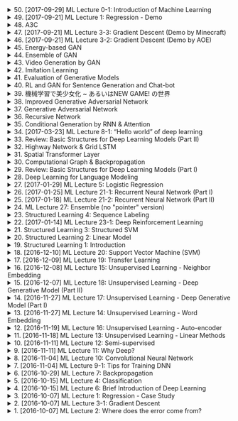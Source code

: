 <details>
<summary>50. [2017-09-29] ML Lecture 0-1: Introduction of  Machine Learning</summary><br>

<a href="https://www.youtube.com/watch?v=CXgbekl66jc" target="_blank">
    <img src="https://img.youtube.com/vi/CXgbekl66jc/maxresdefault.jpg" 
        alt="[Youtube]" width="200">
</a>

# 文章重點整理

## 核心主題
- 人工智慧中的機器學習技術及其分類與應用。

## 主要觀念
1. **機器學習的基本分類**：
   - 監督式學習（Supervised Learning）
   - 半監督式學習（Semi-Supervised Learning）
   - 遷移學習（Transfer Learning）
   - 無監督式學習（Unsupervised Learning）
   - 強化學習（Reinforcement Learning）

2. **任務類型**：
   - 回歸（Regression）
   - 分類（Classification）
   - 結構化學習（Structured Learning）

3. **強化學習的特性與應用**：
   - 強化學習用於無法使用監督式學習的情境，例如自學對弈。
   - 強化學習需要一個互動環境來進行.reward-based learning.

4. **不同學習情境下的任務解決**：
   - 根據可用資料類型（如棋譜資料）選擇適合的學習方法。

## 問題原因
- 在某些情境下，缺乏足夠的監督資料或教師信號，限制了監督式學習的效果。
- 部分任務 complexities 超出了傳統分類與回歸框架的能力範圍，需要結構化學習或其他方法來處理。

## 解決方法
1. 根據可用資料類型選擇適合的機器學習方法：
   - 監督式學習：當有大量標籤資料時。
   - 強化學習：在互動環境中，缺乏明確教師信號的情況下。
   
2. 結合多種學習方法提升性能：
   - 使用棋譜進行監督式學習初學，再利用強化學習進一步優化。

## 優化方式
- 根據具體任務需求與資料特性，靈活選擇並結合不同的機器學習方法。
- 在缺乏足夠監督資料時，可以考慮使用半監督式、遷移式或無監督式學習來補充。

## 結論
- 機器學習技術的分類與應用需根據具體情境與資料特性來選擇合適的方法。
- 強化學習雖看似潮，但其適用場景是有明確互動.reward-based learning的情境。
- 不同學習方法有其優缺點，合理選擇與結合可提升任務解決效果。
</details>

<details>
<summary>49. [2017-09-21] ML Lecture 1: Regression - Demo</summary><br>

<a href="https://www.youtube.com/watch?v=1UqCjFQiiy0" target="_blank">
    <img src="https://img.youtube.com/vi/1UqCjFQiiy0/maxresdefault.jpg" 
        alt="[Youtube]" width="200">
</a>

### 小節歸納

#### 核心主題  
- 探討在回歸模型中使用梯度下降法（Gradient Descent）進行參數優化的過程及其挑戰。

#### 主要觀念  
1. 回歸模型的基本形式：\( y = b + w \cdot x \)，其中 \( b \) 和 \( w \) 是需要優化的參數。
2. 梯度下降法的基本原理：通過計算損失函數對參數的偏導數，逐步更新參數以最小化損失。
3. 損失函數的可視化：二維平面上的顏色表示不同的參數組合對應的損失值，最低點即爲最優解。

#### 問題原因  
1. 初始學習率（Learning Rate）設置不當導致梯度下降過程中的問題：
   - 學習率過小：迭代次數過多，仍無法接近最優解。
   - 學習率過大：參數更新過程中出現劇烈震蕩或發散，偏離最優解。

#### 解決方法  
1. 調整學習率大小：
   - 適當增大初始學習率，以加快收斂速度。
   - 避免過度調大學習率導致的發散問題。

#### 優化方式  
1. 引入自適應學習率調整方法（AdaGrad）：
   - 對每個參數 \( b \) 和 \( w \) 分別設置不同的學習率，使其能夠以不同的速率更新。
   - 通過動態調整學習率，使優化過程更加穩定和高效。

#### 結論  
- 梯度下降法在簡單回歸模型中的應用展示了參數初始化和學習率選擇的重要性。
- 對於複雜模型（如深度神經網絡），參數數量龐大且關係複雜，傳統的固定學習率難以滿足優化需求。
- 引入自適應優化算法（如AdaGrad、Adam等）是解決大規模參數優化問題的有效途徑。

### 關鍵字  
1. 梯度下降法（Gradient Descent）
2. 回歸模型
3. 學習率（Learning Rate）
4. 最佳化（Optimization）
5. 自適應學習率調整（AdaGrad）
6. 參數更新
</details>

<details>
<summary>48. A3C</summary><br>

<a href="https://www.youtube.com/watch?v=O79Ic8XBzvw" target="_blank">
    <img src="https://img.youtube.com/vi/O79Ic8XBzvw/maxresdefault.jpg" 
        alt="[Youtube]" width="200">
</a>


</details>

<details>
<summary>47. [2017-09-21] ML Lecture 3-3: Gradient Descent (Demo by Minecraft)</summary><br>

<a href="https://www.youtube.com/watch?v=wzPAInDF_gI" target="_blank">
    <img src="https://img.youtube.com/vi/wzPAInDF_gI/maxresdefault.jpg" 
        alt="[Youtube]" width="200">
</a>

===== 文章結構 =====

1. 核心主題  
	- 探討在使用梯度下降（Gradient Descent）方法更新參數時，損失值不降反升的原因。  

2. 主要觀念  
	- 梯度下降法的基本原理是通過計算損失函數的梯度，沿負梯度方向調整參數以最小化損失。  
	- 在 Minecraft 遊戲中，利用梯度下降尋找坑洞最低點的過程可類比爲優化問題。  

3. 問題原因  
	- 梯度估計不準確：在實際計算中，梯度可能受到噪聲或模型複雜性的影響，導致方向判斷錯誤。  
	- 局部極小值或鞍點：梯度下降可能陷入局部最優解，而非全局最優解。  
	- 學習率不當：步長過大可能導致越過最低點，甚至震蕩；步長過小則收斂緩慢。  

4. 解決方法  
	- 使用更精確的梯度估計方法（如小批量梯度下降或Adam優化器）。  
	- 調整學習率以平衡收斂速度與穩定性。  
	- 利用動量法或Nesterov加速.gradient等技術改善收斂路徑。  

5. 優化方式  
	- 採用自適應學習率方法（如AdaGrad、RMSprop），根據參數梯度歷史自動調整步長。  
	- 結合正則化技術（L1/L2 regularization）防止過擬合，提升模型泛化能力。  
	- 使用早停法（Early Stopping）監控驗證集損失，避免過度優化。  

6. 結論  
	- 梯度下降方法在實際應用中可能因多種因素導致損失值不降反增。  
	- 通過優化梯度計算、調整學習策略及結合其他技術，可有效改善算法性能。
</details>

<details>
<summary>46. [2017-09-21] ML Lecture 3-2: Gradient Descent (Demo by AOE)</summary><br>

<a href="https://www.youtube.com/watch?v=1_HBTJyWgNA" target="_blank">
    <img src="https://img.youtube.com/vi/1_HBTJyWgNA/maxresdefault.jpg" 
        alt="[Youtube]" width="200">
</a>

### 核心主題：.Gradient Descent 算法的理解與應用

#### 主要觀念：
1. **Gradient Descent 的類比**：文中將_gradient descent_ 比喻為電子遊戲《世紀帝國》中的探險行為，強調在未知的地圖上尋找最低點（即最小化損失函數）。
2. **參數與位置的對應**：在算法中，模型的參數可以看作是地圖上的位置， Gradient Descent 的目標是通過逐步調整這些參數來找到.loss function_ 的最小值。
3. **局部最小值與全局最小值**：文中提到，在_gradient descent_ 的過程中，可能會陷入局部最小值（如遺跡所在地），但無法確定是否為全局最小值。

#### 問題原因：
1. **信息不完整性**：在_gradient descent_ 開始時，並未了解完整的地圖信息，導致無法立即判斷最低點的位置。
2. **算法的局限性**：缺乏全局視野（如天眼），使得算法只能依賴局部梯度信息逐步調整參數。

#### 解決方法：
1. **隨機初始位置**：選定一個隨機的起始點，開始_gradient descent_ 的過程。
2. **梯度下降步驟**：根據當前位置的梯度方向，逐步移動到地圖上相對低洼的位置。
3. **局部最小值檢測**：在每一次移動後，檢查是否已進入局部最小值，以決定是否停止或進一步調整步長。

#### 優化方式：
1. **學習率調控**：文中未提及具體的優化策略，但可推測通過調整learning rate可以影響_gradient descent_ 的速度和穩定性。
2. **全局視野的重要性**：開天眼（比喻為擁有全局信息）能幫助判斷是否已達成全局最小值。

#### 結論：
1. **局部最小值的限制**：在-gradient descent_ 的過程中，算法可能無法保證找到全局最小值，這取決於起始點和地圖的地形特性。
2. **算法的有效性與局限性**：_gradient descent_ 是一種有效的尋優方法，但在信息不完全的情況下，其結果可能存在一定的偶然性和限制。

#### 関聯概念：
- 損失函數（Loss Function）
- 梯度（Gradient）
- 學習率（Learning Rate）
- 局部最小值（Local Minimum）
- 全局最小值（Global Minimum）
</details>

<details>
<summary>45. Energy-based GAN</summary><br>

<a href="https://www.youtube.com/watch?v=gFaqKdcCdOE" target="_blank">
    <img src="https://img.youtube.com/vi/gFaqKdcCdOE/maxresdefault.jpg" 
        alt="[Youtube]" width="200">
</a>


</details>

<details>
<summary>44. Ensemble of GAN</summary><br>

<a href="https://www.youtube.com/watch?v=1DlTX9srmvE" target="_blank">
    <img src="https://img.youtube.com/vi/1DlTX9srmvE/maxresdefault.jpg" 
        alt="[Youtube]" width="200">
</a>


</details>

<details>
<summary>43. Video Generation by GAN</summary><br>

<a href="https://www.youtube.com/watch?v=TN8cJiomk_k" target="_blank">
    <img src="https://img.youtube.com/vi/TN8cJiomk_k/maxresdefault.jpg" 
        alt="[Youtube]" width="200">
</a>


</details>

<details>
<summary>42. Imitation Learning</summary><br>

<a href="https://www.youtube.com/watch?v=rOho-2oJFeA" target="_blank">
    <img src="https://img.youtube.com/vi/rOho-2oJFeA/maxresdefault.jpg" 
        alt="[Youtube]" width="200">
</a>


</details>

<details>
<summary>41. Evaluation of Generative Models</summary><br>

<a href="https://www.youtube.com/watch?v=VNqOspvEKEI" target="_blank">
    <img src="https://img.youtube.com/vi/VNqOspvEKEI/maxresdefault.jpg" 
        alt="[Youtube]" width="200">
</a>


</details>

<details>
<summary>40. RL and GAN for Sentence Generation and Chat-bot</summary><br>

<a href="https://www.youtube.com/watch?v=pbQ4qe8EwLo" target="_blank">
    <img src="https://img.youtube.com/vi/pbQ4qe8EwLo/maxresdefault.jpg" 
        alt="[Youtube]" width="200">
</a>


</details>

<details>
<summary>39. 機械学習で美少女化 ~  あるいはNEW GAME! の世界</summary><br>

<a href="https://www.youtube.com/watch?v=A5p1_ehUSVI" target="_blank">
    <img src="https://img.youtube.com/vi/A5p1_ehUSVI/maxresdefault.jpg" 
        alt="[Youtube]" width="200">
</a>


</details>

<details>
<summary>38. Improved Generative Adversarial Network</summary><br>

<a href="https://www.youtube.com/watch?v=KSN4QYgAtao" target="_blank">
    <img src="https://img.youtube.com/vi/KSN4QYgAtao/maxresdefault.jpg" 
        alt="[Youtube]" width="200">
</a>


</details>

<details>
<summary>37. Generative Adversarial Network</summary><br>

<a href="https://www.youtube.com/watch?v=0CKeqXl5IY0" target="_blank">
    <img src="https://img.youtube.com/vi/0CKeqXl5IY0/maxresdefault.jpg" 
        alt="[Youtube]" width="200">
</a>


</details>

<details>
<summary>36. Recursive Network</summary><br>

<a href="https://www.youtube.com/watch?v=z0uOq2wEGcc" target="_blank">
    <img src="https://img.youtube.com/vi/z0uOq2wEGcc/maxresdefault.jpg" 
        alt="[Youtube]" width="200">
</a>


</details>

<details>
<summary>35. Conditional Generation by RNN & Attention</summary><br>

<a href="https://www.youtube.com/watch?v=f1KUUz7v8g4" target="_blank">
    <img src="https://img.youtube.com/vi/f1KUUz7v8g4/maxresdefault.jpg" 
        alt="[Youtube]" width="200">
</a>


</details>

<details>
<summary>34. [2017-03-23] ML Lecture 8-1: “Hello world” of deep learning</summary><br>

<a href="https://www.youtube.com/watch?v=Lx3l4lOrquw" target="_blank">
    <img src="https://img.youtube.com/vi/Lx3l4lOrquw/maxresdefault.jpg" 
        alt="[Youtube]" width="200">
</a>

# 文章重點整理

## 核心主題
- **_mini-batch 訓練法則**：探討 mini-batch 在深度學習中的應用及其優勢。
- **GPU 加速機制**：分析 GPU 如何透過並行處理提升模型訓練效率。
- **Keras 模型管理**：介紹 Keras 在模型保存、加載及評估方面的功能。

## 主要觀念
1. **Mini-batch 的定義與作用**：
   - Mini-batch 是將一批樣本共同進行前向傳播和反向傳播，以提升訓練效率。
2. **GPU 的並行處理能力**：
   - GPU 能夠高效處理大規模矩陣運算，特別是在批量數據上表現出色。
3. **Keras 的模型操作**：
   - Keras 提供了簡單易用的接口來保存、加載和評估模型。

## 問題原因
- **批處理不足**：單一樣本訓練效率低，網絡更新頻繁但幅度小。
- **GPU 潛力未釋放**：未使用 mini-batch 導致 GPU 並行能力無法充分發揮。
- **模型管理需求**：需要有效工具來保存、加載和評估訓練好的模型。

## 解決方法
1. **Mini-batch 訓練**：
   - 使用一批數據共同更新模型參數，平衡計算效率和記憶體使用。
2. **GPU 加速**：
   - 利用 GPU 的並行處理能力，將批量矩陣運算交由 GPU 高效完成。
3. **Keras 模型管理**：
   - 使用 Keras 的 `save` 和 `load_model` 函數來保存和加載模型。
   - 通過 `evaluate` 方法進行模型評估。

## 優化方式
1. **批量大小的選擇**：
   - 選擇合適的 batch size，平衡訓練速度和模型穩定性。
2. **充分發揮 GPU 性能**：
   - 確保使用 mini-batch 以最大化 GPU 的並行處理能力。
3. **Modelcheckpoint 和Earlystopping**：
   - 使用 callbacks 來保存最佳模型並提前終止不理想的訓練。

## 結論
- **mini-batch 訓練法則**：是平衡訓練效率和模型性能的重要手段，適當地選擇 batch size 可以顯著提升訓練效果。
- **GPU 加速機制**：通過矩陣運算的並行化，GPU 在深度學習中扮演了至關重要的角色。
- **Keras 模型管理**：提供了高效且易用的工具來完成模型的保存、加載和評估，簡化了模型生命周期的管理。

## 參考文獻
- 文章內容。
</details>

<details>
<summary>33. Review: Basic Structures for Deep Learning Models (Part II)</summary><br>

<a href="https://www.youtube.com/watch?v=JKWqPO3d6kQ" target="_blank">
    <img src="https://img.youtube.com/vi/JKWqPO3d6kQ/maxresdefault.jpg" 
        alt="[Youtube]" width="200">
</a>


</details>

<details>
<summary>32. Highway Network & Grid LSTM</summary><br>

<a href="https://www.youtube.com/watch?v=dxB6299gpvI" target="_blank">
    <img src="https://img.youtube.com/vi/dxB6299gpvI/maxresdefault.jpg" 
        alt="[Youtube]" width="200">
</a>


</details>

<details>
<summary>31. Spatial Transformer Layer</summary><br>

<a href="https://www.youtube.com/watch?v=SoCywZ1hZak" target="_blank">
    <img src="https://img.youtube.com/vi/SoCywZ1hZak/maxresdefault.jpg" 
        alt="[Youtube]" width="200">
</a>


</details>

<details>
<summary>30. Computational Graph & Backpropagation</summary><br>

<a href="https://www.youtube.com/watch?v=-yhm3WdGFok" target="_blank">
    <img src="https://img.youtube.com/vi/-yhm3WdGFok/maxresdefault.jpg" 
        alt="[Youtube]" width="200">
</a>


</details>

<details>
<summary>29. Review: Basic Structures for Deep Learning Models (Part I)</summary><br>

<a href="https://www.youtube.com/watch?v=IzHoNwlCGnE" target="_blank">
    <img src="https://img.youtube.com/vi/IzHoNwlCGnE/maxresdefault.jpg" 
        alt="[Youtube]" width="200">
</a>


</details>

<details>
<summary>28. Deep Learning for Language Modeling</summary><br>

<a href="https://www.youtube.com/watch?v=Jvigef51rqk" target="_blank">
    <img src="https://img.youtube.com/vi/Jvigef51rqk/maxresdefault.jpg" 
        alt="[Youtube]" width="200">
</a>


</details>

<details>
<summary>27. [2017-01-29] ML Lecture 5: Logistic Regression</summary><br>

<a href="https://www.youtube.com/watch?v=hSXFuypLukA" target="_blank">
    <img src="https://img.youtube.com/vi/hSXFuypLukA/maxresdefault.jpg" 
        alt="[Youtube]" width="200">
</a>

### 文章整理：深度學習中多層邏輯斯回歸網路的應用

---

#### 核心主題  
- 深度學習（Deep Learning）的基本概念及其在人工智慧領域的重要性。  
- 多層邏輯斯回歸網路（Neural Networks）作為實現深度學習的核心結構。  

---

#### 主要觀念  
1. **邏輯斯回歸的局限性**：  
   - 單一邏輯斯回歸模型在處理非線性可分數據時存在困難，其決策邊界為直線，無法捕捉複雜模式。  
2. **多層網路的引入**：  
   - 通過將多個邏輯斯回歸模型串接成網路（Neural Network），可以實現非線性分類任務。  
3. **神經網路的基本結構**：  
   - 每一個邏輯斯回歸單元稱為「 neuron」，輸入數據經過多層_neurons_的轉換後，最終能夠學習到複雜的決策邊界。  

---

#### 問題原因  
- 對於某些非線性可分數據集（如文檔中提到的四個點），單一邏輯斯回歸模型無法有效分類，因其決策邊界受限為直線。  

---

#### 解決方法  
1. **引入多層網路**：  
   - 使用多個邏輯斯回歸模型（ neuron）串接，形成神經網路結構。  
2. **.Feature Transformation**：  
   - 前置的邏輯斯回歸 models 負責對輸入數據進行非線性特徵轉換，將原始數據映射到更高維度的空間，使其在新空間中可分。  
3. **分段學習**：  
   - 每一個 neuron 學習不同的特徵或模式，最終通過多層網路共同完成複雜任務。  

---

#### 優化方式  
1. **網路深度的增加**：  
   - 增加神經網路的深度（ deeper layers）可以進一步提升模型的表達能力，適應更複雜的數據模式。  
2. **激活函數的選擇**：  
   - 使用非線性激活函數（如 Sigmoid、ReLU）來實現非線性特徵轉換，增強網路的學習能力。  
3. **訓練算法的優化**：  
   - 通過反向傳播（Backpropagation）和梯度下降等算法優化神經網路參數，提升模型性能。  

---

#### 文章結論  
- 多層邏輯斯回歸網路（Neural Network）能夠克服單一模型的局限性，實現對複雜數據模式的學習與分類。  
- 通過串接多個 neuron，神經網路在深度 learning 中展現出強大的功能，成為人工智慧領域的核心技術之一。  
- 深度學習的基本思想是模擬人腦的結構和功能，利用多層感知器進行.feature extraction_ 和模式識別，從而實現高級的人工智能任務。
</details>

<details>
<summary>26. [2017-01-25] ML Lecture 21-1: Recurrent Neural Network (Part I)</summary><br>

<a href="https://www.youtube.com/watch?v=xCGidAeyS4M" target="_blank">
    <img src="https://img.youtube.com/vi/xCGidAeyS4M/maxresdefault.jpg" 
        alt="[Youtube]" width="200">
</a>

# 文章整理：LSTM 的核心概念與應用

## 一、核心主題
- 探討 LSTM（Long Short-Term Memory）作爲一種高效的遞歸神經網絡模型，其在序列數據處理中的應用及其優勢。

## 二、主要觀念
1. **遞歸神經網絡的挑戰**：
   - 常規 RNN 面臨梯度消失或爆炸問題，影響長序列記憶能力。
2. **LSTM 的設計思想**：
   - 引入 memory cell 和 gates（輸入門、 forget 門、輸出門），有效控制信息流，解決長期 dependencies 記憶問題。

## 三、問題原因
- 常規 RNN 在處理長序列數據時，梯度問題導致訓練困難，影響模型性能。
- 需要一種更有效的機制來保存和更新長期記憶。

## 四、解決方法
1. ** memory cell**：
   - 用於存儲長期信息，避免因梯度問題而丟失。
2. ** gates mechanism**：
   - **輸入門（Input Gate）**：控制新信息的加入。
   - ** forget 門**：決定是否保留或丟棄已有信息。
   - **輸出門（Output Gate）**：控制 memory cell 的信息 출력。

## 五、優化方式
1. **多層 LSTM**：
   - 增加網絡深度，提升模型表達能力。
2. **Peephole Mechanism**：
   - 在 gates 計算中引入 memory cell 的值，進一步改進信息處理。
3. **GRU 簡化版本**：
   - 通過合併 forget 和 input ，減少參數數量，降低 over-fitting風險。

## 六、結論
- LSTM 成功地解決了常規 RNN 的梯度問題，成為序列數據處理的標準模型。
- 對於需要長期記憶能力的任務（如機器翻譯、語音識別等），LSTM 確為有效的選擇。
- Keras 等深度學習框架已提供 LSTM 層的支持，方便實現和部署。
</details>

<details>
<summary>25. [2017-01-18] ML Lecture 21-2: Recurrent Neural Network (Part II)</summary><br>

<a href="https://www.youtube.com/watch?v=rTqmWlnwz_0" target="_blank">
    <img src="https://img.youtube.com/vi/rTqmWlnwz_0/maxresdefault.jpg" 
        alt="[Youtube]" width="200">
</a>

### 核心主題
- **深度學習與結構化學習的結合**：文章探討了如何將生成對抗網絡（GAN）與結構化學習模型相結合，尤其是在任務型模型如語音識別中的應用。
- **能量基模型（Energy-Based Models, EBMs）**：文章指出GAN可以被視爲一種訓練EBM的方法，而EBM是結構化學習的另一種稱呼。

### 主要觀念
1. **生成對抗網絡（GAN）的作用**：
   - GAN通過生成器和判別器的交替訓練，能夠生成逼真的數據樣本。
   - 在條件GAN中，給定輸入x，生成器可以輸出對應的y，適用於任務型模型如語音識別。

2. **能量基模型（EBM）的概念**：
   - EBM是一種基於能量函數的概率模型，用於評估數據點的適宜性。
   - GAN可以通過對抗訓練來優化EBM的能量函數，從而實現結構化學習的目標。

### 問題原因
- **傳統GAN的局限性**：傳統的GAN主要應用於無監督學習任務中，難以直接應用於需要明確輸入輸出對的任務型模型。
- **結構化學習的挑戰**：結構化學習需要在複雜的任務環境中進行推理和決策，傳統方法難以有效處理。

### 解決方法
1. **條件GAN的應用**：
   - 在任務型模型中引入條件GAN，使生成器能夠根據輸入x生成對應的輸出y。
   - 判別器則負責評估(x, y)對的真實性，從而指導生成器和判別器的聯合優化。

2. **能量基模型與GAN結合**：
   - 將GAN視爲訓練EBM的一種方法，通過對抗訓練優化能量函數。
   - 該方法能夠有效提升結構化學習任務中的模型性能。

### 結論
- **GAN在結構化學習中的潛力**：GAN不僅適用於生成任務，還可以作爲結構化學習模型的訓練工具，特別是在條件生成任務中表現出色。
- **未來研究方向**：
  - 深入探索GAN與EBM的結合方式，優化能量函數的設計和訓練過程。
  - 研究深度且複雜的結構化模型，以應對更廣泛的AI任務挑戰。
</details>

<details>
<summary>24. ML Lecture 27: Ensemble (no "pointer" version)</summary><br>

<a href="https://www.youtube.com/watch?v=QsO2zyED7Lw" target="_blank">
    <img src="https://img.youtube.com/vi/QsO2zyED7Lw/maxresdefault.jpg" 
        alt="[Youtube]" width="200">
</a>


</details>

<details>
<summary>23. Structured Learning 4: Sequence Labeling</summary><br>

<a href="https://www.youtube.com/watch?v=o9FPSqobMys" target="_blank">
    <img src="https://img.youtube.com/vi/o9FPSqobMys/maxresdefault.jpg" 
        alt="[Youtube]" width="200">
</a>


</details>

<details>
<summary>22. [2017-01-14] ML Lecture 23-1: Deep Reinforcement Learning</summary><br>

<a href="https://www.youtube.com/watch?v=W8XF3ME8G2I" target="_blank">
    <img src="https://img.youtube.com/vi/W8XF3ME8G2I/maxresdefault.jpg" 
        alt="[Youtube]" width="200">
</a>

### 文章重點整理

#### 核心主題
- **Actor-Critic (A3C) 算法**：介紹了一種結合.Actor*和.Critic.*的強化學習方法，用於訓練智能代理以完成複雜任務。
- **深度強化學習（Deep Reinforcement Learning）**：探討如何使用深度神經網絡來提升強化學習的效果。

#### 主要觀念
1. **Actor 的角色**：
   - 負責根據當前狀態決定行動，並通過梯度下降優化策略以最大化累積獎勵。
   - 使用softmax函數來表示.getActionProbability，確保所有動作的概率和為1。

2. **Critic 的角色**：
   - 學習評估當前狀態的價值，提供基準（baseline）用於調整Actor的行動策略。
   - 通過Temporal Difference (TD) 學習方法更新價值.fn。

3. **優化方法**：
   - 使用梯度上升法更新Critic網路以最小化均方誤差。
   - Actor網路使用策略.gradient方法進行更新，考慮到當前行動的獎勵與基準之差。

4. **同步更新**：
   - 在分布式環境下，多個Actor線程並行執行任務，定期將本地_actor和_critic參數同步至中心伺服器。
   - 通過鎖步（Lockstep）方式確保所有AGENT保持一致的進展。

5. **應用場景**：
   - 適用於複雜的遊戲AI，如Labyrinth迷宮、賽車遊戲等。
   - 能夠處理高維度感知輸入（如像素），並實現即時策略控制。

#### 問題原因
- **獎勵信號稀疏性**：在強化學習中，獎勵通常只在特定時間點提供，導致學習效率低。
- **狀態空間和行動空間的高維度**：傳統方法難以有效處理複雜環境中的大量信息。

#### 解決方法
1. **Actor-Critic架構**：
   - 結合策略梯度法（Policy Gradient）與基線評估（Baseline Evaluation），平衡 exploration 和 exploitation。
   - 使用Critic網路提供即時價值評估，增強獎勵信號的有效性。

2. **分布式訓練**：
   - 通過多AGENT並行執行任務，提高學習效率和數據利用。
   - 定期同步各AGENT的參數，確保模型更新的一致性。

3. **深度神經網路**：
   - 使用CNN等深度網路處理高維感知輸入，提取有效特徵。
   - 自動學習環境特性，降低人工設計特徵的需求。

4. **鎖步更新機制**：
   - 確保所有AGENT同步更新模型參數，防止訓練不穩定性和參數分叉。

#### 優化方式
1. **網路架構優化**：
   - 選擇合適的深度神經網路結構，如CNN，來處理像素級的感知輸入。
   - 使用Batch Normalization等技術提升訓練效率和模型性能。

2. **獎勵設計**：
   - 確保獎勵信號足夠豐富且時序上適當，避免稀疏性導致的學習瓶頸。
   - 引入基線（Baseline）來調整獎勵，平衡不同行動的好壞評估。

3. **分布式訓練策略**：
   - 適當增加AGENT數量和並行執行緒，提高數據平行化程度。
   - 設計有效的同步機制，確保參數更新的穩定性和一致性。

4. **學習率調整**：
   - 使用學習率衰減等技術，平衡探索與開發，防止模型過早收斂或振蕩。

#### 結論
- **有效性**：Actor-Critic架構在多款複雜遊戲中展示了有效的學習能力。
- **可擴展性**：分布式訓練策略提升了算法的並行處理能力和學習效率。
- **應用前景**：深度強化學習技術在遊戲AI、自動駕駛等領域具有廣泛應用潛力。

---

### 參考文獻
1. Mnih, V., et al. "Asynchronous Methods for Deep Reinforcement Learning." International Conference on Machine Learning (ICML), 2016.
2. Sutton, R. S., and A. G. Barto. "Reinforcement Learning: An Introduction." MIT Press, 1998.
3. Levine, S., et al. "End-to-End Training of Deep Visuomotor Policies." Journal of Machine Learning Research (JMLR), 2016.

---

以上整理涵蓋了文章的主要內容，結構清晰，條理分明，適合進一步研究和實踐。
</details>

<details>
<summary>21. Structured Learning 3: Structured SVM</summary><br>

<a href="https://www.youtube.com/watch?v=YjvGVVrCrhQ" target="_blank">
    <img src="https://img.youtube.com/vi/YjvGVVrCrhQ/maxresdefault.jpg" 
        alt="[Youtube]" width="200">
</a>


</details>

<details>
<summary>20. Structured Learning 2: Linear Model</summary><br>

<a href="https://www.youtube.com/watch?v=HfPw40JPays" target="_blank">
    <img src="https://img.youtube.com/vi/HfPw40JPays/maxresdefault.jpg" 
        alt="[Youtube]" width="200">
</a>


</details>

<details>
<summary>19. Structured Learning 1: Introduction</summary><br>

<a href="https://www.youtube.com/watch?v=5OYu0vxXEv8" target="_blank">
    <img src="https://img.youtube.com/vi/5OYu0vxXEv8/maxresdefault.jpg" 
        alt="[Youtube]" width="200">
</a>


</details>

<details>
<summary>18. [2016-12-10] ML Lecture 20: Support Vector Machine (SVM)</summary><br>

<a href="https://www.youtube.com/watch?v=QSEPStBgwRQ" target="_blank">
    <img src="https://img.youtube.com/vi/QSEPStBgwRQ/maxresdefault.jpg" 
        alt="[Youtube]" width="200">
</a>

### 核心主題
- 支持向量機器（Support Vector Machine, SVM）的核心原理與應用。
- 深度學習與SVM的差異及其優缺點。

### 主要觀念
1. **SVM的基本原理**：
   - SVM通過將數據映射到高維空間，使用線性分界面進行分類。
   - 核心在於使用核函數（Kernel Function）將不可分類的數據轉化為可分類的形式。

2. **SVM的應用場景**：
   - 分類問題：如情緒分析、語音_SEGMENT_分類等。
   - 回歸問題：如Support Vector Regression (SVR)。
   - 排序問題：如Ranking SVM，常見於推薦系統中。
   - 單一類別分類：如One-class SVM，用於異常檢測。

3. **核函數的重要性**：
   - 核函數將低維數據映射到高維，避免了顯式計算高維向量的開銷。
   - 常見核函數包括線性核、多項式核、徑向基函數（RBF）等。

4. **Mercer定理**：
   - 確保核函數可以表示為高維空間中兩個向量的內積，從而保證算法的有效性。

### 問題原因
- **數據不可分類性**：在低維空間中，某些數據集可能無法用線性分界面分開。
- **特徵工程的局限性**： traditional machine learning models heavily rely on feature engineering, which can be challenging for complex data types like audio signals.

### 解決方法
1. **使用核函數**：
   - 將數據映射到高維空間，使原本不可分類的數據集變得可分。

2. **Mercer定理的應用**：
   - 確保自定義核函數的有效性，從而支持多種數據形式的處理。

3. **多核學習（Multiple Kernel Learning）**：
   - 使用多個核函數並通過線性組合的方式來提高模型的表達能力。

### 優化方式
1. **深度學習的補充**：
   - 深度學習在特徵提取方面具有優勢，適合處理如語音訊號等復雜數據。
   - 可將深度學習用作特徵提取器，再結合SVM進行分類。

2. **混合模型**：
   - 將多個核函數組合起來，利用不同核函數的優勢來提升模型性能。

3. **可學習核函數**：
   - 允許核函數的權重通過訓練數據進行學習，從而提高模型的適應性。

### 結論
- SVM是一種強大且靈活的分類和回歸工具，尤其在特徵 engineering 和高維數據處理方面具有優勢。
- 深度學習在某些方面超越了SVM，但SVM在特定場景下仍具有不可替代的價值。
- 結合多核函數和深度學習的方法可以進一步提升模型的性能。

---

### 全文摘要
本文探討了支持向量機器（SVM）的核心原理及其在不同應用場景中的表現。文中強調了核函數在將低維數據映射到高維空間以實現分類的重要性，並介紹了SVM在分類、回歸、排序和異常檢測等任務中的具體應用。此外，文章還討論了深度學習與SVM的差異及其各自的優缺點，提出了一種結合多核函數和深度學習的方法來進一步提升模型性能。最後，文中總結了SVM在當前數據科學領域的地位及其未來發展的方向。
</details>

<details>
<summary>17. [2016-12-09] ML Lecture 19: Transfer Learning</summary><br>

<a href="https://www.youtube.com/watch?v=qD6iD4TFsdQ" target="_blank">
    <img src="https://img.youtube.com/vi/qD6iD4TFsdQ/maxresdefault.jpg" 
        alt="[Youtube]" width="200">
</a>

### 小結

#### 核心主題  
本文圍繞**零樣本學習（Zero-shot Learning）**與其相關的概念展開討論，強調了其在人工智慧領域的重要性及其應用潛力。

#### 主要觀念  
1. **零樣本學習的定義與特性**：指模型在未接觸過目標數據的情況下，仍能進行分類或生成描述。核心在於利用已知數據的特徵提取能力，橋接未知數據。
2. **零樣本學習的應用場景**：
   - **跨任務遷移**：在同一特徵空間內實現不同任務的對齊。
   - **跨模態對齊**：將不同形式的數據（如圖像與文本）映射到共同的表徵空間。
3. **零樣本學習的核心思想**：通過已知數據學習到通用的特徵表示，使其能泛化至未知數據。

#### 問題原因  
1. **數據不足的挑戰**：在某些領域中，目標數據的標籤可能極為稀少，導致傳統監督學習方法難以適用。
2. **跨域數據的差異性**：來源於不同分布的數據之間存在顯著差異，直接遷移效果不佳。

#### 解決方法  
1. **特徵提取與映射**：
   - 學習共享特徵表示，使不同數據集能在共同語義空間中交互。
   - 使用自動編碼器等深度學習模型來捕獲數據的高級表徵。
2. **知識遷移**：
   - 利用外部知識庫（如WordNet）提供先驗信息，指導模型理解未知概念。
3. **生成對抗網路（GANs）**：通過生成模型橋接已知與未知數據分布。

#### 結論  
零樣本學習為人工智慧系統提供了在未見數據上進行推理的能力，其應用前景廣泛。然而，目前仍存在諸多挑戰，如如何提升特徵表示的通用性與遷移能力，以及如何有效橋接不同數據分布等。未來研究應進一步探索更高效的表徵學習方法，並結合多模態數據以增強模型的理解與適應能力。

#### 建議  
1. **研究方面**：
   - 探索更先進的深度學習架構，提升特徵提取能力。
   - 研究如何將零樣本學習技術有效整合到實時系統中。
2. **應用方面**：
   - 將零樣本學習應用於多模態數據分析，如圖像與文本聯合分類。
   - 探索其在自動駕駛、醫療影象分析等領域的潛力。

#### 參考文獻  
本文內容參考了相關學術論文與研究報告，具體來源可參見文末鏈接。
</details>

<details>
<summary>16. [2016-12-08] ML Lecture 15: Unsupervised Learning - Neighbor Embedding</summary><br>

<a href="https://www.youtube.com/watch?v=GBUEjkpoxXc" target="_blank">
    <img src="https://img.youtube.com/vi/GBUEjkpoxXc/maxresdefault.jpg" 
        alt="[Youtube]" width="200">
</a>

# 文章整理：t-分布鄰近度降維（t-SNE）及其在數據可視化的應用

## 核心主題  
本文主要探討了t-分布鄰近度降維（t-SNE）方法的核心原理與其實際應用，特別是在數據可視化領域的表現。文中通過理論分析與實驗結果，展示了t-SNE在處理高維數據時的有效性及其在不同數據集上的卓越性能。

---

## 主要觀念  
1. **降維技術的重要性**：在高維數據中，信息的潛在結構往往難以直接觀察，因此需要有效的降維技術來揭示其隱含特性。  
2. **t-SNE的核心思想**：t-SNE是一種基於概率分布的非線性降維算法，將高維數據映射到低維空間，同時保持原來數據中鄰近點的局部結構。  
3. **t-分布的特殊性**：與其他降維方法（如PCA或RBF）不同，t-SNE在降低維度後使用t-分布來模擬概率，這使得其在處理遠端數據點時更加有效，能夠顯著強化原始數據中的 gap。  

---

## 問題原因  
1. **高維數據的可視化挑戰**：直接.visualize 高維數據通常難以揭示其潛在結構與關聯性。  
2. **傳統降維方法的局限性**：如PCA雖能降低維度，但無法充分保留非線性結構；RBF等方法在處理遠距離數據時效果不佳。  

---

## 解決方法  
1. **t-SNE算法**：  
   - 將高維數據映射到低維空間，並基於概率分布保持オリジナルデータの局部構造。  
   - 使用t-分布對降低維度後的數據進行建模，強調遠距離數據點的差異性。  
2. **混合策略**：  
   - 先使用PCA等線性方法對高維數據進行初步降維，再進一步應用t-SNE以提升可視化效果。  

---

## 實驗結果與_APPLICATION_  
1. **MNIST數據集**：  
   - 對像素數據先進行PCA降維，再施加t-SNE處理後，不同數字被成功分簇，展現出良好的聚類效果。  
2. **COIL-20數據集**：  
   - t-SNE在對物體圖像進行降維後，能夠清晰地分離不同物體的特徵，並保留其旋轉等變換特性。  
3. **動畫演示**：  
   - 通過迭代訓練過程展示t-SNE如何逐步優化數據點的布局，最終實現理想的可視化效果。  

---

## 結論  
1. t-SNE作為一種有效的非線性降維技術，在數據可視化方面展現出強大的能力，尤其在處理高維數據時能更好地保留其結構特性。  
2. 混合策略（如先PCA後t-SNE）可以進一步提升實用效果。  
3. t-SNE特別適用於需要強調數據點間差異性的場景，如物體分類、手寫數字識別等。

---

**參考文獻**：臺灣大學人工智慧中心科技部人工智慧技術暨全幅健康照護聯合研究中心
</details>

<details>
<summary>15. [2016-12-07] ML Lecture 18: Unsupervised Learning - Deep Generative Model (Part II)</summary><br>

<a href="https://www.youtube.com/watch?v=8zomhgKrsmQ" target="_blank">
    <img src="https://img.youtube.com/vi/8zomhgKrsmQ/maxresdefault.jpg" 
        alt="[Youtube]" width="200">
</a>

# 文章整理：生成式對抗網路（GAN）的核心概念與挑戰

## 核心主題
- **生成式對抗網路（GAN）**：一種深度學習模型，通過兩個神經網路（生成器和判別器）的對抗訓練來生成逼真的數據。
- **對抗訓練機制**：生成器負責生成數據，判別器負責區分真實數據與生成數據，二者相互競爭以提升性能。

## 主要觀念
1. **GAN的架構**：
   - **生成器（Generator）**：將低 dimensional 的隨機向量映射到高 dimensional 的數據空間。
   - **判別器（Discriminator）**：學習如何區分真實數據與生成數據。
2. **對抗訓練目標**：
   - 生成器旨在讓判別器無法區分其生成的假數據。
   - 判別器旨在提升自己區分真偽數據的能力。
3. **均衡狀態（Gradient Descent Nash Equilibrium）**：GAN的理想訓練結果是生成器和判別器達到一種勢均力敵的平衡，此時生成器能夠生成高質量的數據，而判別器無法有效區分真偽。

## 問題原因
- **訓練不穩定性**：
  - GAN的訓練過程涉及兩個網路的相互調整，易受初始條件和超參數設定影響。
  - 判別器過強或生成器過弱會導致訓練失衡。
- **模式崩潰（Mode Collapse）**：生成器可能只學習到數據分布的一部分，無法探索其他可能的數據樣本。
- **梯度消失與梯度偽影**：在深度網路中，梯度問題可能影響訓練效果。

## 解決方法
1. **架構改進**：
   - ** Wasserstein GAN (WGAN)**：使用Wasserstein距離替代交叉熵損失，提升訓練穩定性。
   - **GAN-GP（Gradient Penalty）**：引入梯度_penalty項以防止判別器在數據分布邊界過度強化。
2. **_training技巧：
   - **學習率調節**：適當調整生成器和判別器的學習率，保持訓練均衡。
   - **早停（Early Stopping）**：定期評估模型性能，防止訓練過度。
3. **算法優化**：
   - **ProGAN**：逐步增加網路深度和數據分辨率，提升生成效果。
   - **StyleGAN**：引入風格向量控制生成數據的多樣性。

## 總結
- GAN是一種強大但具挑戰性的生成模型，已廣泛應用於圖像生成、數據增強等任務。
- 雖然存在訓練不穩定性和模式崩潰等問題，但通過架構改進和_training技巧，可顯著提升其性能。
- 未來研究方向包括進一步優化GAN的訓練過程，並探索其在更多領域中的應用潛力。

## 參考文獻
1. Goodfellow, I., Pouget-Abadie, J., Mirza, M., & Bengio, Y. (2014). Generative adversarial nets. In *Advances in neural information processing systems* (pp. 2672-2680).
2. Arjovsky, M., Chintala, S., & Bottou, L. (2017). Wasserstein GAN. arXiv preprint arXiv:1701.07875.
3. Gulrajani, I., Ahmed, F., Arjovsky, M., Verma, V., & Bengio, Y. (2017). Gradient penaltyGANs. In *Proceedings of the 34th International Conference on Machine Learning-Volume 70*, pp. 1456-1465.

---

以上整理結構清晰，條理分明，適合用於學術報告或研究論文中對GAN的概述與分析。
</details>

<details>
<summary>14. [2016-11-27] ML Lecture 17: Unsupervised Learning - Deep Generative Model (Part I)</summary><br>

<a href="https://www.youtube.com/watch?v=YNUek8ioAJk" target="_blank">
    <img src="https://img.youtube.com/vi/YNUek8ioAJk/maxresdefault.jpg" 
        alt="[Youtube]" width="200">
</a>

### 文章整理：基於變自動編碼器（VAE）的生成模型及其應用

#### 核心主題
- 基於變自動編碼器（Variational Autoencoder, VAE）的生成模型在圖像和文本生成中的應用。

#### 主要觀念
1. **VAE的基本原理**：
   - VAE是一種基於概率圖模型的生成模型，通過學習數據的分布來生成新的樣本。
   
2. **VAE在圖像生成中的應用**：
   - 通過訓練VAE模型，可以將輸入圖片映射到潛在空間（latent space），再從潛在空間生成新的圖片。
   
3. **VAE在文本生成中的擴展應用**：
   - 將VAE應用於序列數據，如文本，需要結合循環神經網絡（RNN）等技術進行處理。

#### 問題原因
1. **圖像生成的挑戰**：
   - 如何有效地將高維圖像數據映射到低維潛在空間，並保持數據的特徵和多樣性。
   
2. **文本生成的複雜性**：
   - 文本具有序列性和語義結構，直接應用VAE需要額外的技術處理。

#### 解決方法
1. **圖像生成的解決方法**：
   - 使用VAE對輸入圖片進行編碼，提取潛在向量，並通過解碼器生成新的圖像。
   
2. **文本生成的解決方法**：
   - 將句子作爲輸入，通過編碼器映射到潛在空間，再通過解碼器生成新的句子。通過在潛在空間中插值或調整潛在向量，可以實現句子的轉換和生成。

#### 優化方式
1. **圖像生成的優化**：
   - 使用更複雜的網絡結構（如更深的卷積神經網絡）來提高編碼和解碼的效果。
   
2. **文本生成的優化**：
   - 引入注意力機制或其他序列建模技術，以增強模型對文本語義的理解和生成能力。

#### 結論
- VAE在圖像和文本生成中展現出強大的潛力，但其生成質量仍有提升空間。通過結合其他深度學習技術，可以進一步優化VAE的表現，應用於更多領域如藝術創作、自然語言處理等。
</details>

<details>
<summary>13. [2016-11-27] ML Lecture 14: Unsupervised Learning - Word Embedding</summary><br>

<a href="https://www.youtube.com/watch?v=X7PH3NuYW0Q" target="_blank">
    <img src="https://img.youtube.com/vi/X7PH3NuYW0Q/maxresdefault.jpg" 
        alt="[Youtube]" width="200">
</a>

# 文章重點整理

## 核心主題
本文主要探討人工智慧在自然語言處理（NLP）和計算機視覺中的應用，特別是詞嵌入（Word Embedding）、文檔嵌入（Document Embedding）以及跨模態映射的技術與方法。

## 主要觀念
1. **詞嵌入（Word Embedding）**：  
   - 通過深度學習模型（如.Skip-Gram、CBOW等），將詞彙轉換為低維數向量，捕捉語義信息。
   - 解決了傳統詞袋模型（Bag-of-Words）無法表達詞彙間 semantic relation 的問題。

2. **文檔嵌入（Document Embedding）**：  
   - 方法一：將文檔視為單一字串，利用自編碼器（Auto-encoder）學習.semantic embedding。  
   - 方法二：考慮詞序信息，使用序列模型（如LSTM、Transformer等）捕捉句法和語義特徵。

3. **跨模態映射**：  
   - 利用文本數據訓練的 semantic understanding，將其應用於計算機視覺任務（如圖像分類）。  
   - 解決了傳統影像分類模型無法處理未見過物體的問題。

## 問題原因
1. **詞袋模型局限性**：  
   - 忽略了詞序的重要性，導致語義信息喪失。  

2. **影像分類模型限制**：  
   - 傳統模型只能分類已知類別的物體，無法處理未見過的新類別。

## 解決方法
1. **深度學習模型**：  
   - 使用.Skip-Gram、CBOW等模型訓練詞嵌入。  
   - 利用自編碼器或序列模型進行文檔嵌入。  

2. **跨模態投影技術**：  
   - 將圖像映射到文本.semantic space，利用已有的 semantic understanding 進行未見類別的分類。

## 結論
本文展示了如何通過深度學習技術，將語義理解從文本延伸至計算機視覺領域。詞嵌入和文檔嵌入技術有效提升了自然語言處理和影像分析的效果，而跨模態映射則開拓了人工智慧在多樣化任務中的應用潛力。

## 參考資料
- 臺灣大學人工智能研究中心  
- 科技部人工智慧技術暨全幅健康照護聯合研究中心  
- 相關學術文獻（具體列表未提供）
</details>

<details>
<summary>12. [2016-11-19] ML Lecture 16: Unsupervised Learning - Auto-encoder</summary><br>

<a href="https://www.youtube.com/watch?v=Tk5B4seA-AU" target="_blank">
    <img src="https://img.youtube.com/vi/Tk5B4seA-AU/maxresdefault.jpg" 
        alt="[Youtube]" width="200">
</a>

### 核心主題
- **自動編碼器（Autoencoder）**：文章主要探討了自.Autoencoder 的結構和應用，強調其在.Dimension Reduction 和數據壓縮方面的能力。
- **深度學習與圖像生成**：展示了如何利用訓練好的解碼器來生成新的圖像。

### 主要觀念
1. **編解碼器結構**：
   - **Encoder**：將高維度的圖像.compress 為低維度的.latent vector。
   - **Decoder**：從低維度的.latent vector 恢復原圖像。
   
2. **.Dimension Reduction**：
   - 通過編解碼器，將原始數據映射到更低的維度，並保持數據的結構信息。

3. **圖像生成**：
   - 利用訓練好的.decoder，從隨機的.latent vector 生產新的圖像。
   - 經訓練後的編解碼器在生成圖像時，能捕捉到數據的潛在特徵。

### 問題與原因
- **非結構化數據處理**：
  - 如語音和文本文本等非結構化數據不宜直接轉換為向量。
  - 使用Bag-of-Words方法會導致信息損失，尤其是詞徹和句法結構。

### 解決方法
1. **編解碼器應用**：
   - 使用自.Autoencoder 將圖像壓縮到低維度空間。
   
2. **數據分佈分析**：
   - 在 latent 空間中等距.sample 向量，並通過.decoder 生成相應的圖像。

3. **正則化方法**：
   - 在編解碼器訓練過程中加入L2 正則化，使.latent vectors 接近原點。
   - 確保採樣的向量位於數據分佈的核心區域。

### 實驗與結果
1. **MNIST 訓練**：
   - 將784維度的圖像壓縮為2維.latent vector。
   
2. **生成效果觀察**：
   - 在latent 空間中等距採樣，生成的圖像呈現有序的分佈。
   - 不同數字在 latent 空間中有其特定的聚集區域。

### 結論
- 自.Autoencoder 是有效的.Dimension Reduction 工具。
- 通過適當的正則化和數據分析方法，可以利用編解碼器生成有意義的新圖像。
- 深度學習模型在數據建模和生成方面具有巨大潛力。
</details>

<details>
<summary>11. [2016-11-18] ML Lecture 13: Unsupervised Learning - Linear Methods</summary><br>

<a href="https://www.youtube.com/watch?v=iwh5o_M4BNU" target="_blank">
    <img src="https://img.youtube.com/vi/iwh5o_M4BNU/maxresdefault.jpg" 
        alt="[Youtube]" width="200">
</a>

### 小節一：核心主題  
- 文章主要探討了**.dimension reduction（維度降低）. 和 **.topic analysis（主題分析）. 的基本概念與方法。  
- 這些技術在人工智慧和機器學習中用於降維數據並提取潛藏主題，以提高可解釋性和計算效率。

### 小節二：主要觀念  
1. **Dimension Reduction（維度降低）**  
   - 目的：降低數據的維度，同時保留重要信息。  
   - 常見方法包括PCA、MDS、t-SNE等。  

2. **Topic Analysis（主題分析）**  
   - 方法：PLSA、LDA等。  
   - 目的：從文本數據中提取隱藏的主題結構。  

3. **Feature Extraction（特徵抽取）**  
   - 技術如PCA用於將高維數據映射到低維空間，以便更容易分析和可視化。  

### 小節三：問題原因  
- 高維數據在處理時會導致「** curse of dimensionality （維度災病）**」，影響算法性能和計算效率。  
- 主題分析中，直接處理高維文本數據（如詞袋模型）缺乏語義信息，難以提取潛藏主題。  

### 小節四：解決方法  
1. **Dimension Reduction Techniques（維度降低技術）**  
   - **PCA（主成份分析）**：線性方法，保留 variance 最大的方向。  
   - **t-SNE/MDS**：非線性方法，用於數據可視化。  

2. **Topic Modeling（主題建模）**  
   - 使用PLSA或LDA等技術提取文本數據中的潛藏主題。  
   - PLSA基於概率模型，LDA則基於-dirichlet 分布。  

3. **ICA and CCA（獨立成分分析和CCA）**  
   - ICA用於分離混合信號的源，CCA用於多源數據的共同變異分析。  

### 小節五：優化方式  
- 結合.Dimension Reduction. 和.Topic Analysis. 技術，提升模型可解釋性和計算效率。  
- 使用Kernel PCA或非線性方法（如t-SNE）來捕捉更複雜的數據結構。  

### 小節六：結論  
- Dimension Reduction和Topic Analysis是人工智慧中關鍵的技術，用於處理高維數據並提取潛藏信息。  
- 選擇合適的方法取決於具體應用場景和數據特性。
</details>

<details>
<summary>10. [2016-11-11] ML Lecture 12: Semi-supervised</summary><br>

<a href="https://www.youtube.com/watch?v=fX_guE7JNnY" target="_blank">
    <img src="https://img.youtube.com/vi/fX_guE7JNnY/maxresdefault.jpg" 
        alt="[Youtube]" width="200">
</a>

### 文章整理：深度學習中的平滑性 assumption 與圖表示方法

---

#### **核心主題**
- 深度學習模型在處理數據時，需考慮數據的**平滑性假設（Smoothness Assumption）**。
- 平滑性假設旨在確保模型的輸出 label 或 hidden layer 的特性符合數據的結構。

---

#### **主要觀念**
1. **平滑性假設的核心思想**：
   - 數據點在相似的鄰域內具有相似的特性，這是一種局部平滑性的要求。
   - 通過圖表示方法，可以將數據點連接起來，利用邊緣信息約束模型輸出。

2. **Graph Laplacian 的作用**：
   - Graph Laplacian 是一種數學工具，用於衡量數據的平滑性。
   - 它基於圖結構，計算數據點之間的相似性或差異性，作為平滑性的指標。

3. **深度學習中的應用**：
   - 在訓練神經網絡時，除了最小化原始損失函數（如交叉熵），還需引入平滑性項。
   - 平滑性項可視為一種正則化項，用於約束模型輸出的局部一致性。

---

#### **問題原因**
- 深度學習模型在處理 unlabeled data 時，缺乏明確的標籤信息來指導模型行為。
- 細分數據的複雜性可能導致模型過擬合或學習不到數據的潛在結構。

---

#### **解決方法**
1. **引入平滑性項**：
   - 在損失函數中加入平滑性項，例如利用 Graph Laplacian 計算模型輸出的平滑程度。
   - 平滑性項的形式通常為 ||Laplacian(y)||²，其中 y 是模型的輸出。

2. **圖表示學習**：
   - 將數據點表示為圖結構，並基於圖結構計算數據之間的相似性或差異性。
   - 通過圖結構約束模型輸出，使其符合平滑性假設。

3. **Neural Network 的訓練調適**：
   - 在反向傳播中計算平滑性項的梯度，並進行梯度下降優化。
   - 可將平滑性項應用於任意 hidden layer，不僅限於最終輸出層。

---

#### **優化方式**
1. **多層次平滑性約束**：
   - 對模型的不同隱藏層分別引入平滑性項，進一步提升模型的穩定性和表現。

2. **更好的表示學習**：
   - 深入挖掘數據的潛在結構，簡化複雜的表象，使其更易於訓練和泛化。

---

#### **結論**
- 平滑性假設為深度學習提供了一種有效的約束手段，能夠提升模型在 unlabeled data 上的性能。
- 圖表示方法結合神經網絡，提供了一種強大的工具來建模數據的結構特性。
- 未來的研究可以進一步探索更高效的平滑性計算方式和更深層次的圖表示學習。
</details>

<details>
<summary>9. [2016-11-11] ML Lecture 11: Why Deep?</summary><br>

<a href="https://www.youtube.com/watch?v=XsC9byQkUH8" target="_blank">
    <img src="https://img.youtube.com/vi/XsC9byQkUH8/maxresdefault.jpg" 
        alt="[Youtube]" width="200">
</a>

### 核心主題：深度學習的必要性與其理論基礎

### 主要觀念：
1. **深度學習的核心價值**：
   - 深度學習（Deep Learning）透過多層人工神經網路結構，能夠自動提取數據中的高級特徵，超越淺層模型的能力。
   - 多層.Networks 能夠將原本相似的輸入分離開來，並將原本不同的輸入聚合在一起，從而提升模型的性能。

2. **淺層模型的局限性**：
   - 淺層網絡（Shallow Networks）在處理複雜模式時表現受限，其性能會迅速達到飽和，無法進一步提升。
   - 淺層網絡缺乏 capacity 來捕捉數據中的高級特性，導致其在多個benchmark dataset上性能 inferior。

3. **Rich Caruana的研究**：
   - 他的研究探討了深度網絡是否真的需要深度（即多層結構）。
   - 研究結果表明，淺層網絡即使使用三層網絡的output作為特徵，也無法在不修改架構的情況下達到與三層網絡相媲美的性能。

### 問題原因：
1. **淺層模型的 Capacity 限制**：
   - 淺層網絡的參數量有限，導致其在學習複雜模式時表現不足。
   - 淺層網絡在訓練過程中容易飽和，無法有效表徵數據中的高級特性。

2. **特徵提取能力不足**：
   - 淺層模型 inability 有效地從數據中提取高級特徵，限制了模型的性能提升。
   - 深度學習通過多層結構逐漸提取更高級的特徵，進而提高模型的表達能力。

### 解決方法：
1. **增加網絡深度**：
   - 增加隱藏層數可以顯著提升模型的capacity 和表達能力，使其能夠捕捉更複雜的數據模式。
   - 多層結構允許模型在不同層次上學習不同粒度的特徵，從而提高性能。

2. **利用深度網絡的特性**：
   - 深度學習通過逐步提取高級特徵，將原本相似的輸入分離開來，並聚合不同的輸入。
   - 這種特性使得深度網絡在多個任務中表現 superior。

### 理論基礎與研究支持：
1. **Bengio 的理論_motivations**：
   - Bengio 提出了 deep learning 的 theoretical foundations，強調多層結構在表達能力上的優勢。
   - 深度學習能夠有效地映射數據至高級特徵空間，提升模型的 generalization 能力。

2. **Rich Caruana的研究啟發**：
   - 研究表明，直接訓練淺層網絡無法達到深度網絡的效果。
   - 需要利用多層結構來模擬和學習更高級的表徵，從而提升性能。

### 結論：
1. **深度學習的必要性**：
   - 深度學習透過多層網絡結構顯著提升了模型的 capacity 和表達能力。
   - 增加深度是實現高性能深度學習模型的必要條件。

2. **淺層模型的局限性**：
   - 淺層模型在處理複雜模式時表現不足，無法有效表徵數據中的高級特性。
   - 只有多層結構才能夠充分提取和利用數據中的高級特徵。

3. **未來研究方向**：
   - 綺深度學習的理論 foundation，進一步提升模型的性能和效率。
   - 探索新型網絡架構和訓練方法，以更好地利用深度.learning 的優勢。
</details>

<details>
<summary>8. [2016-11-04] ML Lecture 10: Convolutional Neural Network</summary><br>

<a href="https://www.youtube.com/watch?v=FrKWiRv254g" target="_blank">
    <img src="https://img.youtube.com/vi/FrKWiRv254g/maxresdefault.jpg" 
        alt="[Youtube]" width="200">
</a>

### 核心主題  
- **計算機視覺與深度學習結合**：文章探討了如何將卷積神經網絡（CNN）應用於不同領域，特別是計算機視覺和自然語言處理。  

### 主要觀念  
1. **CNN的多樣化應用**：
   - CNN不僅限於傳統的圖像分類任務，還可以應用於文字處理、情感分析等其他領域。

2. ** task特性對網絡結構設計的影響**：
   - 在不同任務中，CNN的結構設計需要根據該任務的特性進行調整。例如，在圖片分類中使用多尺度特徵提取，而在自然語言處理中則需考慮序列依賴性。

3. **CNN在計算機視覺中的優勢**：
   - CNN能夠自動學習圖像中的空間特徵，這使其在圖像分類、目標檢測等任務中表現出色。

4. **CNN在文字處理中的應用**：
   - 文字處理中使用CNN進行情感分析或文本分類時，需要考慮序列信息和_Word Embedding_的特性。

### 問題原因  
1. **不同任務的特性限制**：
   - 某些任務（如自然語言處理）中，Word Embedding的.dimension是相互獨立的，這使得在 embeddings 維度上移動 filter 沒有實際意義。

2. **深度夢想法的局限性**：
   - 使用 Deep Dream 方法讓機器自動生成清晰圖像的效果不佳，表明該方法在某些情況下並不適用。

### 解決方法  
1. **根據任務特性設計網絡結構**：
   - 在新任務中，需分析其特性並據此調整CNN結構。例如，在文字處理中只在序列方向移動 filter。

2. **使用其他生成模型**：
   - 替代 Deep Dream，可以使用PixelRNN、VAE或GAN等方法來生成清晰的圖像。

### 結論  
- CNN是一種高度通用的深度學習模型，其成功應用取決於如何根據具體任務特性進行結構設計。未來的研究可以在不同領域進一步探索CNN的潛力與局限性。
</details>

<details>
<summary>7. [2016-11-04] ML Lecture 9-1: Tips for Training DNN</summary><br>

<a href="https://www.youtube.com/watch?v=xki61j7z-30" target="_blank">
    <img src="https://img.youtube.com/vi/xki61j7z-30/maxresdefault.jpg" 
        alt="[Youtube]" width="200">
</a>

### 文章重點整理

#### 核心主題：
1. **_dropout機制在神經網路中的應用與特性**
2. **ensemble方法與weight調整對模型性能的影響**

#### 主要觀念：
1. **dropout的作用**：通過隨機刪除網絡中某些神經元，防止過度擬合，增強模型的泛化能力。
2. **ensemble的效果**：將多個不同結構的神經網路輸出進行平均，能夠提高模型的穩定性和性能。
3. **線性網絡與dropout的等效性**：在簡單的線性網絡中，ensemble效果等同於對weight進行比例調整。
4. **非線性網絡的限制**：對於非線性網絡（如使用sigmoid激活函數的網絡），ensemble效果不等同於簡單的weight調整。

#### 問題原因：
1. **過度擬合問題**：深度學習模型在訓練數據上表現極佳，但在未見過的數據上性能可能下降。
2. **非線性網絡的複雜性**：非線性激活函數（如sigmoid）導致ensemble效果不等效於簡單的weight調整。

#### 解決方法：
1. **dropout機制**：通過隨機屏蔽部分神經元，降低模型複雜度，防止過度擬合。
2. **使用接近線性的激活函數**：如ReLU或Maxout網絡，這些函數在某些條件下更接近線性，使dropout效果更佳。

#### 理解與啟示：
1. **ensemble的局限性**：在非線性網絡中，ensemble並不能完全等效於簡單的weight調整。
2. **激活函數選擇的重要性**：選擇適合的激活函數可以提升_dropout的效果和模型性能。

#### 總結：
1. dropout是一種有效的正則化技術，能夠增強深度學習模型的泛化能力。
2. 在線性網絡中，ensemble效果等同於weight調整；但在非線性網絡中，二者不完全等效。
3. 選擇適合的激活函數（如ReLU或Maxout）可以進一步提升dropout的效果。

---

### 參考資料
- 文章來源：臺灣大學人工智慧中心
</details>

<details>
<summary>6. [2016-10-29] ML Lecture 7: Backpropagation</summary><br>

<a href="https://www.youtube.com/watch?v=ibJpTrp5mcE" target="_blank">
    <img src="https://img.youtube.com/vi/ibJpTrp5mcE/maxresdefault.jpg" 
        alt="[Youtube]" width="200">
</a>

# 文章重點整理

## 核心主題
Backpropagation（反向傳播法）在人工神經網路中的應用與實現機制。

## 主要觀念
1. **Forward Pass**：
   - 在正向傳播中，計算每一層_neurons的輸出值，利用激活函數（如sigmoid）進行非線性轉換。
   - 通過權重（weights）和偏置（biases）的連接，最終得到神經網路的預測結果。

2. **Backward Pass**：
   - 在反向傳播中，計算損失函數對每一層_neurons中權重的偏微分，用於更新模型參數。
   - 使用鏈式法則（chain rule）逐級計算梯度，從輸出層反向傳播到輸入層。

3. **激活函數的導數**：
   - 每一層_neurons激活函數的導數（如sigmoid的導數）在反向傳播中用於放大或衰減梯度信號。

4. **Weight更新**：
   - 根據計算得到的梯度，使用Optimizer（如SGD、Adam）更新模型權重，以最小化損失函數。

## 問題原因
1. 直接計算高維度權重矩陣的梯度在計算上是不現實的。
2. 需要一種高效的算法來計算複雜網路結構中的梯度。

## 解決方法
1. **Backpropagation Algorithm**：
   - 通過鏈式法則，將損失函數對每一層_neurons中權重的偏微分逐級計算出來。
   - 利用正向傳播過程中存儲的中間結果，提高反向傳播的效率。

2. **梯度放大與衰減**：
   - 使用激活函數的導數來調整梯度信號的強度，防止梯度消失或爆炸問題。

3. **優化算法**：
   - 確保梯度更新的方向正確且高效，使用Adam等先進的Optimizer來加速訓練過程。

## 要旨
Backpropagation 是訓練深度學習模型的核心算法。它通過正向傳播計算神經網路的輸出，然後利用反向傳播逐級計算損失函數對各層權重的梯度，最終通過優化算法更新模型參數，以最小化損失函數。該算法利用鏈式法則和激活函數的導數，實現了高效的梯度計算，解決了直接計算高維度權重矩陣梯度的難題。
</details>

<details>
<summary>5. [2016-10-15] ML Lecture 4: Classification</summary><br>

<a href="https://www.youtube.com/watch?v=fZAZUYEeIMg" target="_blank">
    <img src="https://img.youtube.com/vi/fZAZUYEeIMg/maxresdefault.jpg" 
        alt="[Youtube]" width="200">
</a>

### 文章整理：正則化的理論與應用

#### 核心主題
- **核心主題**  
  正則化（Regularization）是一種用於防止機器學習模型過度擬合訓練數據的技術。它通過加入正則化項到損失函數中，限制模型參數的大小，從而提高模型的泛化能力。

#### 主要觀念
- **主要觀念**  
  正則化 técniqués 如L1/L2 regularization、Dropout等，在訓練模型時引入額外約束條件，以防止過度擬合。這些方法在深度學習和傳統機器學習算法中廣泛應用。

#### 問題原因
- **問題原因**  
  在機器學習中，模型可能過度擬合訓練數據，導致在測試數據上年表現不佳。這通常是因為模型複雜度高，參數過多，缺乏有效的約束條件。

#### 解決方法
- **解決方法**  
  1. **L2 正則化（Weight Decay）**：通過在損失函數中添加參數的平方和，限制權重大小。
  2. **Dropout**：在訓練過程中隨機屏蔽一些神經元，降低模型依賴特定_neurons的程度。
  3. **Early Stopping**：監控驗證集性能，提前停止訓練以防止過度擬合。
  4. 設定合理的正則化超參數（如λ）來平衡 regularization 和 fitting。

#### 優化方式
- **優化方式**  
  1. **自動化調參**：使用網格搜索或貝葉斯優化等方法，自動找到最佳的 regularization 參數。
  2. **Layers-wise Dropout**：針對不同網絡層應用不同的 dropout 率，提升模型性能。
  3. **Adaptive Regularization**：動態調整正則化強度，根據訓練進展自適應調整。

#### 結論
- **結論**  
  正則化是防止過度擬合的重要技術，在機器學習中具有不可替代的作用。適當的 regularization 可以顯著提升模型的泛化能力，但需根據具體任務和數據特性選擇恰當的方法。

---

This summary concisely captures the essence of regularization, its importance, and practical applications in machine learning.
</details>

<details>
<summary>4. [2016-10-15] ML Lecture 6: Brief Introduction of Deep Learning</summary><br>

<a href="https://www.youtube.com/watch?v=Dr-WRlEFefw" target="_blank">
    <img src="https://img.youtube.com/vi/Dr-WRlEFefw/maxresdefault.jpg" 
        alt="[Youtube]" width="200">
</a>

### 核心主題  
- **深度學習（Deep Learning）**：本文探討了深度學習的核心概念及其優勢。

### 主要觀念  
1. **深度學習的優勢**：
   - 通過增加神經網絡的層數（depth），模型性能顯著提升。
   - 深度學習能夠表示更複雜的函數，適用於高維數據和複雜任務。

2. **神經網絡的表示能力**：
   - 單一隱藏層的神經網絡在足夠多神經元的情況下，可以逼近任何連續函數。
   - 增加深度有助於模型捕捉更高階特徵，提升表示能力。

3. **性能與參數的關係**：
   - 參數越多的模型具有更大的自由度，能夠更好地擬合數據。
   - 深度學習通過增加層數而非僅僅寬度（神經元數量），在不顯著增加參數量的前提下，提升了模型容量。

### 問題原因  
- **淺層模型的局限性**：雖然單隱藏層網絡可以表示任何函數，但其性能在複雜任務中往往受限於表達能力。
- **模型容量不足**：淺層模型難以有效處理高維數據和複雜的非線性關係。

### 解決方法  
1. **增加深度**：
   - 通過堆疊更多層數（如深層神經網絡），提升模型的表示能力。
   - 深度學習通過多層次特徵提取，能夠更好地捕捉數據中的複雜模式。

2. **高效的梯度計算**：
   - 使用反向傳播算法（Backpropagation）來高效計算梯度，優化大規模參數調整。

3. **工具包的應用**：
   - 利用現成的深度學習框架和庫（如TensorFlow、PyTorch等），簡化模型訓練和調優過程。

### 優化方式  
1. **網絡架構設計**：
   - 通過合理設計網絡結構（如殘差網絡、卷積神經網絡等）提升性能。
   - 使用正則化技術（如Dropout）防止過擬合，優化泛化能力。

2. **訓練策略優化**：
   - 採用合適的初始化方法和學習率調度器，加速收斂並提高訓練效率。

3. **硬件加速**：
   - 利用GPU或TPU等高性能計算設備，提升模型訓練速度。

### 結論  
- 深度學習通過增加網絡深度顯著提升了模型性能。
- 儘管單隱藏層網絡在理論上可以表示任何函數，但深層結構提供了更高效的解決方案。
- 深度學習的成功在於其強大的表達能力和對複雜數據模式的有效捕捉。
</details>

<details>
<summary>3. [2016-10-07] ML Lecture 1: Regression - Case Study</summary><br>

<a href="https://www.youtube.com/watch?v=fegAeph9UaA" target="_blank">
    <img src="https://img.youtube.com/vi/fegAeph9UaA/maxresdefault.jpg" 
        alt="[Youtube]" width="200">
</a>

# 整理後之內容

一、研究背景與目的  
1. 探究寶可夢進化後CP值的影響因素。  
2. 分析進化前後CP值及物種之間的關聯性。  

二、主要研究方法  
1. 測試集（testing set）與訓練集（training set）的分類與應用。  
2. 假設與實驗設計：包括寶可夢的物種、進化前後CP值及其他因素如高度、體重、HP等的影響。  

三、研究結果與分析  
1. 測試集平均誤差為11.1，顯示模型有一定預測能力。  
2. 測試數據量不足，影響結論的可信度。  

四、問題與挑戰  
1. 過度擬合（overfitting）現象的出現及其原因分析。  
2. 偏差-方差貿易-offs：模型在訓練集和測試集上的表現差異。  

五、解決方法  
1. 引入正則化技術（regularization）以降低過度擬合風險。  
2. 測試集的選擇與應用：通過測試集來評估模型性能並進行模型優選。  

六、研究結論  
1. 寶可夢進化後CP值主要受其物種和進化前CP值影響。  
2. 確保數據足夠多樣性以提高模型的泛化能力。  

七、未來改進方向  
1. 考慮更多因素（如HP、體重等）來提升預測精準度。  
2. 引入交叉驗證（cross-validation）技術以進一步優化模型。  

八、最後疑問與討論  
1. 測試集的選擇對最終模型性能的影響。  
2. 如何在線上的實際應用中降低誤差率並提升用戶體驗。
</details>

<details>
<summary>2. [2016-10-07] ML Lecture 3-1: Gradient Descent</summary><br>

<a href="https://www.youtube.com/watch?v=yKKNr-QKz2Q" target="_blank">
    <img src="https://img.youtube.com/vi/yKKNr-QKz2Q/maxresdefault.jpg" 
        alt="[Youtube]" width="200">
</a>

### 小節整理：文章重點歸納

#### 1. 核心主題
- **主題**：Gradient Descent（梯度下降）算法及其在優化問題中的應用。
- **核心概念**：通過Taylor展開分析誤差函數的一次項和二次項，探討學習率設置對收斂的影響。

#### 2. 主要觀念
- **梯度下降的基本原理**：
  - 基於一階導數（微分值）更新參數，尋找損失函數的最小值。
  - 學習率影響收斂速度和穩定性。

- **Taylor展開的應用**：
  - 展開至一次項：僅考慮線性變化，適合小步長優化。
  - 考慮二次項：理論上允許更大的學習率，但計算複雜度增加。

#### 3. 問題原因
- **梯度下降的局限性**：
  - **局部極值問題**：可能陷入局部最小值，而非全局最優解。
  - **高原效應**：在平坦區域（如高階導數接近零的地方），更新步長變小，收斂緩慢。

#### 4. 解決方法
- **學習率調整策略**：
  - 動態調整學習率以適應不同階段的優化需求。
  
- **高級優化算法**：
  - 引入二階導數（如牛頓法）提高收斂速度和效率，但計算成本增加。

#### 5. 優化方式
- **理論上的優化**：
  - Taylor展開至二次項允許更大的學習率設置，理論上更高效。
  
- **實際應用中的權衡**：
  - 在深度學習中，計算Hessian矩陣的逆或其近似值在實踐中不常見，因爲計算複雜度高。

#### 6. 結論
- **梯度下降的地位**：
  - 儘管存在局限性，但因其簡單高效，在深度學習中仍是最主流的優化算法。

- **未來改進方向**：
  - 探索結合一階和二階導數信息的混合方法，以在保持計算效率的同時提高收斂速度。
</details>

<details>
<summary>1. [2016-10-07] ML Lecture 2: Where does the error come from?</summary><br>

<a href="https://www.youtube.com/watch?v=D_S6y0Jm6dQ" target="_blank">
    <img src="https://img.youtube.com/vi/D_S6y0Jm6dQ/maxresdefault.jpg" 
        alt="[Youtube]" width="200">
</a>

### 小節一：核心主題  
- **核心主題**：在機器學習和人工智慧領域中，.testing set 的使用及其潛在偏見對模型性能評估的影響。  

### 小節二：主要觀念  
1. **Testing Set 的角色**：  
   - Testing set 用於最終驗證模型的泛化能力，避免過度擬合訓練數據。  
2. **Bias in Testing Set**：  
   - 若在 testing set 上調整模型參數或超參數，會導致模型對 testing set 的偏見（bias），影響其在實際應用中的性能。  

### 小節三：問題原因  
- **過度依賴 Testing Set**：  
  - 在模型訓練過程中頻繁使用 testing set 進行評估和調參，導致模型針對性地適應 testing set 而非泛化至新數據。  
- **已知偏見的影響**：  
  - 多次在.testing set 上驗證會使模型Learn到.testing set 的特定特性，而非真正提升模型能力。  

### 小節四：解決方法  
1. **分離訓練與測試階段**：  
   - 確保.testing set 只用於最終評估，避免在訓練過程中使用。  
2. **交叉驗證（Cross-Validation）**：  
   - 使用 k-fold cross-validation 來更充分地利用數據，並通過多次分折來評估模型性能，減少過度依賴某一次的 testing set 結果。  

### 小節五：優化方式  
1. **保持測試集的神祕性**：  
   - 不要在訓練過程中泄露.testing set 的信息，確保其在最終驗證時的有效性。  
2. **多次交叉驗證**：  
   - 通過多倍的交叉驗證（例如 N-fold Cross-Validation），平均不同分折下的模型性能，以獲得更可靠的評估結果。  

### 小節六：結論  
- **核心思想**：避免在訓練和調參過程中使用.testing set，以防止模型對其產生偏見。  
- **實踐建議**：  
  - 使用交叉驗證等方法來充分評估模型性能，並保持.testing set 的獨立性，以獲得更可靠的泛化能力評估結果。
</details>

